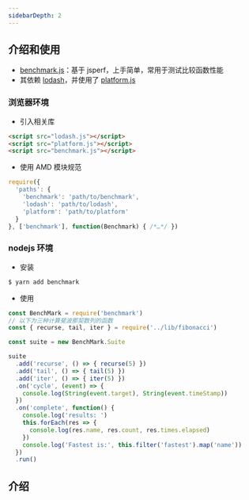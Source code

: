 ```yaml
---
sidebarDepth: 2
---
```


## 介绍和使用

+ [benchmark.js](https://github.com/bestiejs/benchmark.js)：基于 jsperf，上手简单，常用于测试比较函数性能
+ 其依赖 [lodash](https://lodash.com/)，并使用了 [platform.js](https://github.com/bestiejs/platform.js#readme)



### 浏览器环境

+ 引入相关库
```html
<script src="lodash.js"></script>
<script src="platform.js"></script>
<script src="benchmark.js"></script>
```

+ 使用 AMD 模块规范
```js
require({
  'paths': {
    'benchmark': 'path/to/benchmark',
    'lodash': 'path/to/lodash',
    'platform': 'path/to/platform'
  }
}, ['benchmark'], function(Benchmark) { /*…*/ })
```




### nodejs 环境

+ 安装
```sh
$ yarn add benchmark
```

+ 使用
```js
const BenchMark = require('benchmark')
// 以下为三种计算斐波那契数列的函数
const { recurse, tail, iter } = require('../lib/fibonacci')

const suite = new BenchMark.Suite

suite
  .add('recurse', () => { recurse(5) })
  .add('tail', () => { tail(5) })
  .add('iter', () => { iter(5) })
  .on('cycle', (event) => {
    console.log(String(event.target), String(event.timeStamp))
  })
  .on('complete', function() {
    console.log('results: ')
    this.forEach(res => {
      console.log(res.name, res.count, res.times.elapsed)
    })
    console.log('Fastest is:', this.filter('fastest').map('name'))
  })
  .run()
```



## 介绍


